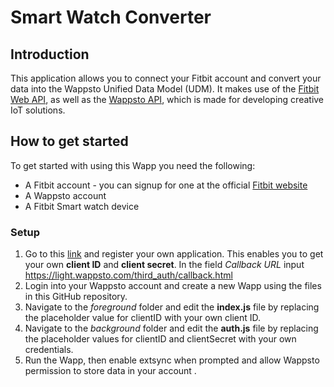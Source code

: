 # Smart Watch Converter 

## Introduction

This application allows you to connect your Fitbit account and convert your data into the Wappsto Unified Data Model (UDM). It makes use of the [Fitbit Web API](https://dev.fitbit.com/build/reference/web-api/), as well as the [Wappsto API](https://developer.wappsto.com/), which is made for developing creative IoT solutions.

## How to get started

To get started with using this Wapp you need the following:

* A Fitbit account - you can signup for one at the official [Fitbit website](https://www.fitbit.com/signup)
* A Wappsto account
* A Fitbit Smart watch device

### Setup
1. Go to this [link](https://dev.fitbit.com/apps/new) and register your own application. This enables you to get your own **client ID** and **client secret**. In the field *Callback URL* input https://light.wappsto.com/third_auth/callback.html
2. Login into your Wappsto account and create a new Wapp using the files in this GitHub repository.
3. Navigate to the *foreground* folder and edit the **index.js** file by replacing the placeholder value for clientID with your own client ID.
4. Navigate to the *background* folder and edit the **auth.js** file by replacing the placeholder values for clientID and clientSecret with your own credentials. 
5. Run the Wapp, then enable extsync when prompted and allow Wappsto permission to store data in your account .
